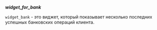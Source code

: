 ***widget_for_bank***

`widget_bank` - это виджет, который показывает несколько последних успешных банковских операций клиента.
